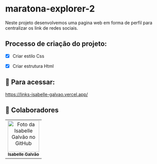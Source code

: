 # maratona-explorer-2

Neste projeto desenvolvemos uma pagina web em forma de perfil para centralizar os link de redes sociais.

## Processo de criação do projeto:

- [x] Criar estilo Css
- [x] Criar estrutura Html


## 👾 Para acessar:

https://links-isabelle-galvao.vercel.app/


## 🤝 Colaboradores

<table>
  <tr>
    <td align="center">
      <a href="#">
        <img src="https://avatars.githubusercontent.com/u/102769431?v=4" width="100px;" alt="Foto da Isabelle Galvão no GitHub"/><br>
        <sub>
          <b>Isabelle Galvão</b>
        </sub>
      </a>
    </td>
  </tr>
</table>
